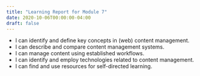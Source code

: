 ```yaml
---
title: "Learning Report for Module 7"
date: 2020-10-06T00:00:00-04:00
draft: false
---
```

* I can identify and define key concepts in (web) content management.
* I can describe and compare content management systems.
* I can manage content using established workflows.
* I can identify and employ technologies related to content management.
* I can find and use resources for self-directed learning.
